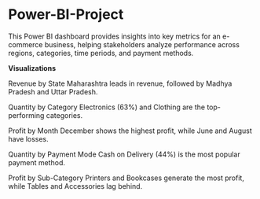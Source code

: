 # Power-BI-Project
This Power BI dashboard provides insights into key metrics for an e-commerce business, helping stakeholders analyze performance across regions, categories, time periods, and payment methods.


**Visualizations**


Revenue by State
Maharashtra leads in revenue, followed by Madhya Pradesh and Uttar Pradesh.

Quantity by Category
Electronics (63%) and Clothing are the top-performing categories.

Profit by Month
December shows the highest profit, while June and August have losses.

Quantity by Payment Mode
Cash on Delivery (44%) is the most popular payment method.

Profit by Sub-Category
Printers and Bookcases generate the most profit, while Tables and Accessories lag behind.

